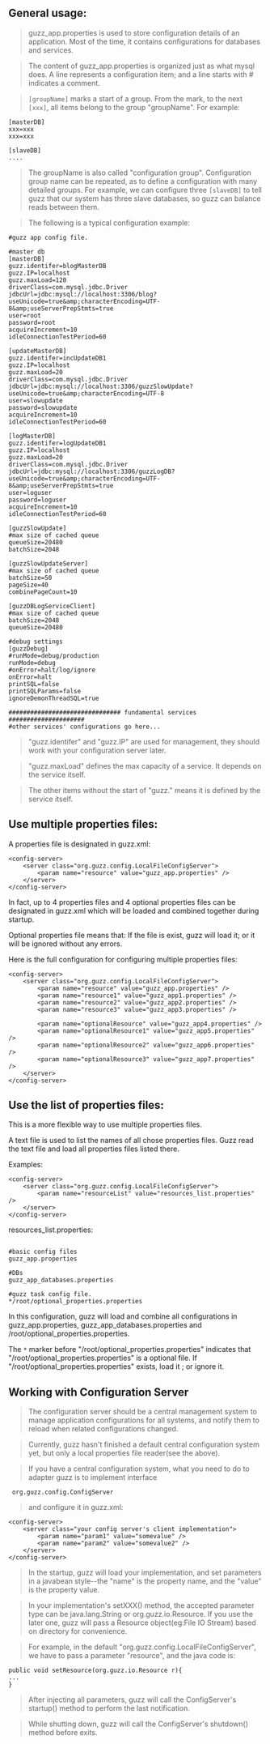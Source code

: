 ## General usage: ##

> guzz\_app.properties is used to store configuration details of an application. Most of the time, it contains configurations for databases and services.

> The content of guzz\_app.properties is organized just as what mysql does. A line represents a configuration item; and a line starts with # indicates a comment.

> `[groupName]` marks a start of a group. From the mark, to the next `[xxx]`, all items belong to the group "groupName". For example:

```
[masterDB]
xxx=xxx
xxx=xxx

[slaveDB]
....
```

> The groupName is also called "configuration group". Configuration group name can be repeated, as to define a configuration with many detailed groups.
> For example, we can configure three `[slaveDB]` to tell guzz that our system has three slave databases, so guzz can balance reads between them.

> The following is a typical configuration example:

```
#guzz app config file.

#master db
[masterDB]
guzz.identifer=blogMasterDB
guzz.IP=localhost
guzz.maxLoad=120
driverClass=com.mysql.jdbc.Driver
jdbcUrl=jdbc:mysql://localhost:3306/blog?useUnicode=true&amp;characterEncoding=UTF-8&amp;useServerPrepStmts=true
user=root
password=root
acquireIncrement=10
idleConnectionTestPeriod=60

[updateMasterDB]
guzz.identifer=incUpdateDB1
guzz.IP=localhost
guzz.maxLoad=20
driverClass=com.mysql.jdbc.Driver
jdbcUrl=jdbc:mysql://localhost:3306/guzzSlowUpdate?useUnicode=true&amp;characterEncoding=UTF-8
user=slowupdate
password=slowupdate
acquireIncrement=10
idleConnectionTestPeriod=60

[logMasterDB]
guzz.identifer=logUpdateDB1
guzz.IP=localhost
guzz.maxLoad=20
driverClass=com.mysql.jdbc.Driver
jdbcUrl=jdbc:mysql://localhost:3306/guzzLogDB?useUnicode=true&amp;characterEncoding=UTF-8&amp;useServerPrepStmts=true
user=loguser
password=loguser
acquireIncrement=10
idleConnectionTestPeriod=60

[guzzSlowUpdate]
#max size of cached queue
queueSize=20480
batchSize=2048

[guzzSlowUpdateServer]
#max size of cached queue
batchSize=50
pageSize=40
combinePageCount=10

[guzzDBLogServiceClient]
#max size of cached queue
batchSize=2048
queueSize=20480

#debug settings
[guzzDebug]
#runMode=debug/production
runMode=debug
#onError=halt/log/ignore
onError=halt
printSQL=false
printSQLParams=false
ignoreDemonThreadSQL=true

############################### fundamental services #####################
#other services' configurations go here...
```

> "guzz.identifer" and "guzz.IP" are used for management, they should work with your configuration server later.

> "guzz.maxLoad" defines the max capacity of a service. It depends on the service itself.

> The other items without the start of "guzz." means it is defined by the service itself.


## Use multiple properties files: ##

A properties file is designated in guzz.xml:
```
<config-server>
	<server class="org.guzz.config.LocalFileConfigServer">
		<param name="resource" value="guzz_app.properties" />
	</server>
</config-server>
```

In fact, up to 4 properties files and 4 optional properties files can be designated in guzz.xml which will be loaded and combined together during startup.

Optional properties file means that: If the file is exist, guzz will load it; or it will be ignored without any errors.

Here is the full configuration for configuring multiple properties files:

```
<config-server>
	<server class="org.guzz.config.LocalFileConfigServer">
		<param name="resource" value="guzz_app.properties" />
		<param name="resource1" value="guzz_app1.properties" />
		<param name="resource2" value="guzz_app2.properties" />
		<param name="resource3" value="guzz_app3.properties" />
                        
		<param name="optionalResource" value="guzz_app4.properties" />
		<param name="optionalResource1" value="guzz_app5.properties" />
		<param name="optionalResource2" value="guzz_app6.properties" />
		<param name="optionalResource3" value="guzz_app7.properties" />
	</server>
</config-server>
```

## Use the list of properties files: ##

This is a more flexible way to use multiple properties files.

A text file is used to list the names of all chose properties files. Guzz read the text file and load all properties files listed there.

Examples:

```
<config-server>
	<server class="org.guzz.config.LocalFileConfigServer">
		<param name="resourceList" value="resources_list.properties" />
	</server>
</config-server>
```

resources\_list.properties:
```

#basic config files
guzz_app.properties

#DBs
guzz_app_databases.properties

#guzz task config file.
*/root/optional_properties.properties

```

In this configuration, guzz will load and combine all configurations in guzz\_app.properties, guzz\_app\_databases.properties and /root/optional\_properties.properties.

The `*` marker before "/root/optional\_properties.properties" indicates that "/root/optional\_properties.properties" is a optional file. If "/root/optional\_properties.properties" exists, load it ; or ignore it.

## Working with Configuration Server ##

> The configuration server should be a central management system to manage application configurations for all systems, and notify them to reload when related configurations changed.

> Currently, guzz hasn't finished a default central configuration system yet, but only a local properties file reader(see the above).

> If you have a central configuration system, what you need to do to adapter guzz is to implement interface

```
 org.guzz.config.ConfigServer
```

> and configure it in guzz.xml:

```
<config-server>
	<server class="your config server's client implementation">
		<param name="param1" value="somevalue" />
		<param name="param2" value="somevalue2" />
    </server>
</config-server>
```

> In the startup, guzz will load your implementation, and set parameters in a javabean style--the "name" is the property name, and the "value" is the property value.

> In your implementation's setXXX() method, the accepted parameter type can be java.lang.String or org.guzz.io.Resource. If you use the later one, guzz will pass a Resource object(eg:File IO Stream) based on directory for convenience.

> For example, in the default "org.guzz.config.LocalFileConfigServer", we have to pass a parameter "resource", and the java code is:

```
public void setResource(org.guzz.io.Resource r){
...
}
```

> After injecting all parameters, guzz will call the ConfigServer's startup() method to perform the last notification.

> While shutting down, guzz will call the ConfigServer's shutdown() method before exits.

